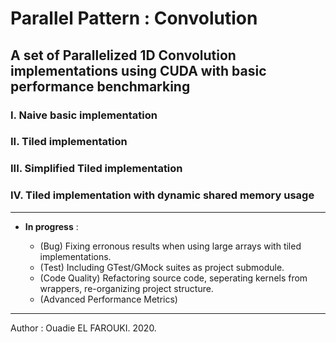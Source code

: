 # Parallel Pattern : Convolution
## A set of Parallelized 1D Convolution implementations using CUDA with basic performance benchmarking
### I. Naive basic implementation  
### II. Tiled implementation  
### III. Simplified Tiled implementation 
### IV. Tiled implementation with dynamic shared memory usage 
-----------
+ **In progress** : 

    + (Bug) Fixing erronous results when using large arrays with tiled implementations.  
    + (Test) Including GTest/GMock suites as project submodule.
    + (Code Quality) Refactoring source code, seperating kernels from wrappers, re-organizing project structure.
    + (Advanced Performance Metrics) 
------------
Author : Ouadie EL FAROUKI. 2020.
